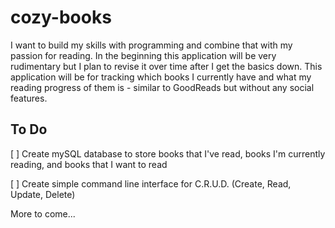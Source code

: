 # cozy-books

I want to build my skills with programming and combine that with my passion for reading. In the beginning this application will be very rudimentary but I plan to revise it over time after I get the basics down. This application will be for tracking which books I currently have and what my reading progress of them is - similar to GoodReads but without any social features. 

## To Do
[ ] Create mySQL database to store books that I've read, books I'm currently reading, and books that I want to read

[ ] Create simple command line interface for C.R.U.D. (Create, Read, Update, Delete) 

More to come...